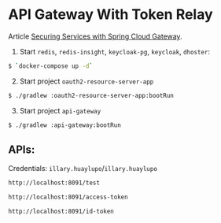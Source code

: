 # API Gateway With Token Relay

Article [Securing Services with Spring Cloud Gateway](https://spring.io/blog/2019/08/16/securing-services-with-spring-cloud-gateway).

1. Start `redis`, `redis-insight`, `keycloak-pg`, `keycloak`, `dhoster`:

```bash
$ `docker-compose up -d`
```

2. Start project `oauth2-resource-server-app`

```bash
$ ./gradlew :oauth2-resource-server-app:bootRun
```

3. Start project `api-gateway`

```bash
$ ./gradlew :api-gateway:bootRun
```

## APIs:

Credentials: `illary.huaylupo`/`illary.huaylupo`

```bash
http://localhost:8091/test
```

```bash
http://localhost:8091/access-token
```

```bash
http://localhost:8091/id-token
```
